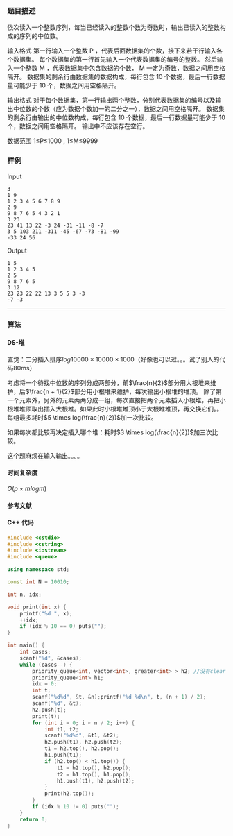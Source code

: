### 题目描述

依次读入一个整数序列，每当已经读入的整数个数为奇数时，输出已读入的整数构成的序列的中位数。

输入格式
第一行输入一个整数  P ，代表后面数据集的个数，接下来若干行输入各个数据集。
每个数据集的第一行首先输入一个代表数据集的编号的整数。
然后输入一个整数  M ，代表数据集中包含数据的个数， M  一定为奇数，数据之间用空格隔开。
数据集的剩余行由数据集的数据构成，每行包含  10  个数据，最后一行数据量可能少于  10  个，数据之间用空格隔开。

输出格式
对于每个数据集，第一行输出两个整数，分别代表数据集的编号以及输出中位数的个数（应为数据个数加一的二分之一），数据之间用空格隔开。
数据集的剩余行由输出的中位数构成，每行包含  10  个数据，最后一行数据量可能少于  10  个，数据之间用空格隔开。
输出中不应该存在空行。

数据范围
1≤P≤1000 ,
1≤M≤9999

### 样例

Input

```
3 
1 9 
1 2 3 4 5 6 7 8 9 
2 9 
9 8 7 6 5 4 3 2 1 
3 23 
23 41 13 22 -3 24 -31 -11 -8 -7 
3 5 103 211 -311 -45 -67 -73 -81 -99 
-33 24 56
```

Output

```
1 5
1 2 3 4 5
2 5
9 8 7 6 5
3 12
23 23 22 22 13 3 5 5 3 -3 
-7 -3
```

----------

### 算法
#### DS-堆

直觉：二分插入排序$log10000 \times 10000 \times 1000$（好像也可以过。。。试了别人的代码80ms）

考虑将一个待找中位数的序列分成两部分，前$\frac{n}{2}$部分用大根堆来维护，后$\frac{n + 1}{2}$部分用小根堆来维护，每次输出小根堆的堆顶。
除了第一个元素外，另外的元素两两分成一组，每次直接把两个元素插入小根堆，再把小根堆堆顶取出插入大根堆。如果此时小根堆堆顶小于大根堆堆顶，再交换它们。。
每组最多耗时$5 \times log(\frac{n}{2})$加一次比较。

如果每次都比较再决定插入哪个堆：耗时$3 \times log(\frac{n}{2})$加三次比较。

这个题麻烦在输入输出。。。。

#### 时间复杂度

$O(p \times m logm)$

#### 参考文献

#### C++ 代码

``` cpp
#include <cstdio>
#include <cstring>
#include <iostream>
#include <queue>

using namespace std;

const int N = 10010;

int n, idx;

void print(int x) {
    printf("%d ", x);
    ++idx;
    if (idx % 10 == 0) puts("");
}

int main() {
    int cases;
    scanf("%d", &cases);
    while (cases--) {
        priority_queue<int, vector<int>, greater<int> > h2; //没有clear函数
        priority_queue<int> h1;
        idx = 0;
        int t;
        scanf("%d%d", &t, &n);printf("%d %d\n", t, (n + 1) / 2);
        scanf("%d", &t);
        h2.push(t);
        print(t);
        for (int i = 0; i < n / 2; i++) {
            int t1, t2;
            scanf("%d%d", &t1, &t2);
            h2.push(t1), h2.push(t2);
            t1 = h2.top(), h2.pop();
            h1.push(t1);
            if (h2.top() < h1.top()) {
                t1 = h2.top(), h2.pop();
                t2 = h1.top(), h1.pop();
                h1.push(t1), h2.push(t2);
            }
            print(h2.top());
        }
        if (idx % 10 != 0) puts("");
    }
    return 0;
}
```
